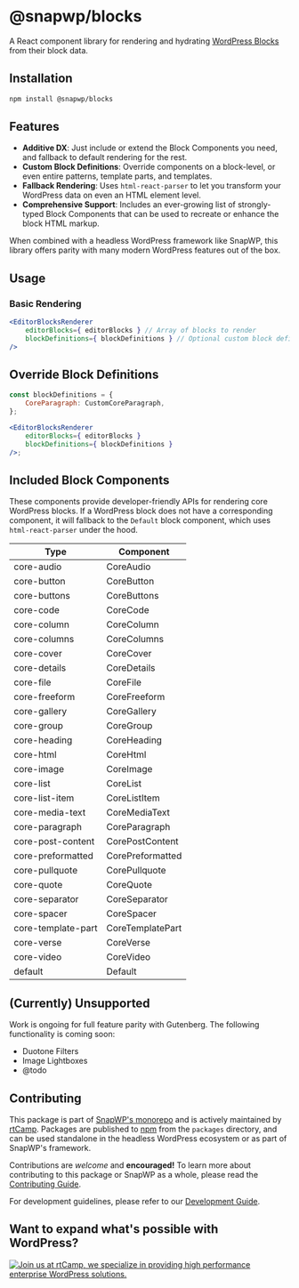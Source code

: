 # @snapwp/blocks

A React component library for rendering and hydrating [WordPress Blocks](https://wordpress.org/blocks/) from their block data.

## Installation

```bash
npm install @snapwp/blocks
```

## Features

-   **Additive DX**: Just include or extend the Block Components you need, and fallback to default rendering for the rest.
-   **Custom Block Definitions**: Override components on a block-level, or even entire patterns, template parts, and templates.
-   **Fallback Rendering**: Uses `html-react-parser` to let you transform your WordPress data on even an HTML element level.
-   **Comprehensive Support**: Includes an ever-growing list of strongly-typed Block Components that can be used to recreate or enhance the block HTML markup.

When combined with a headless WordPress framework like SnapWP, this library offers parity with many modern WordPress features out of the box.

## Usage

### Basic Rendering

```jsx
<EditorBlocksRenderer
	editorBlocks={ editorBlocks } // Array of blocks to render
	blockDefinitions={ blockDefinitions } // Optional custom block definitions
/>
```

## Override Block Definitions

```jsx
const blockDefinitions = {
	CoreParagraph: CustomCoreParagraph,
};

<EditorBlocksRenderer
	editorBlocks={ editorBlocks }
	blockDefinitions={ blockDefinitions }
/>;
```

## Included Block Components

These components provide developer-friendly APIs for rendering core WordPress blocks. If a WordPress block does not have a corresponding component, it will fallback to the `Default` block component, which uses `html-react-parser` under the hood.

| Type               | Component        |
| ------------------ | ---------------- |
| core-audio         | CoreAudio        |
| core-button        | CoreButton       |
| core-buttons       | CoreButtons      |
| core-code          | CoreCode         |
| core-column        | CoreColumn       |
| core-columns       | CoreColumns      |
| core-cover         | CoreCover        |
| core-details       | CoreDetails      |
| core-file          | CoreFile         |
| core-freeform      | CoreFreeform     |
| core-gallery       | CoreGallery      |
| core-group         | CoreGroup        |
| core-heading       | CoreHeading      |
| core-html          | CoreHtml         |
| core-image         | CoreImage        |
| core-list          | CoreList         |
| core-list-item     | CoreListItem     |
| core-media-text    | CoreMediaText    |
| core-paragraph     | CoreParagraph    |
| core-post-content  | CorePostContent  |
| core-preformatted  | CorePreformatted |
| core-pullquote     | CorePullquote    |
| core-quote         | CoreQuote        |
| core-separator     | CoreSeparator    |
| core-spacer        | CoreSpacer       |
| core-template-part | CoreTemplatePart |
| core-verse         | CoreVerse        |
| core-video         | CoreVideo        |
| default            | Default          |

## (Currently) Unsupported

Work is ongoing for full feature parity with Gutenberg. The following functionality is coming soon:

-   Duotone Filters
-   Image Lightboxes
-   @todo

## Contributing

This package is part of [SnapWP's monorepo](https://github.com/rtCamp/snapwp) and is actively maintained by [rtCamp](https://rtcamp.com/). Packages are published to [npm](https://www.npmjs.com/) from the `packages` directory, and can be used standalone in the headless WordPress ecosystem or as part of SnapWP's framework.

Contributions are _welcome_ and **encouraged!** To learn more about contributing to this package or SnapWP as a whole, please read the [Contributing Guide](../../../.github/CONTRIBUTING.md).

For development guidelines, please refer to our [Development Guide](../../DEVELOPMENT.md).

## Want to expand what's possible with WordPress?

<a href="https://rtcamp.com/"><img src="https://rtcamp.com/wp-content/uploads/sites/2/2019/04/github-banner@2x.png" alt="Join us at rtCamp, we specialize in providing high performance enterprise WordPress solutions."></a>
